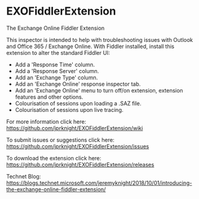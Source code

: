 # EXOFiddlerExtension
The Exchange Online Fiddler Extension

This inspector is intended to help with troubleshooting issues with Outlook and Office 365 / Exchange Online. With Fiddler installed, install this extension to alter the standard Fiddler UI:

* Add a 'Response Time' column.
* Add a 'Response Server' column.
* Add an 'Exchange Type' column.
* Add an 'Exchange Online' response inspector tab.
* Add an 'Exchange Online' menu to turn off/on extension, extension features and other options.
* Colourisation of sessions upon loading a .SAZ file.
* Colourisation of sessions upon live tracing.

For more information click here: https://github.com/jprknight/EXOFiddlerExtension/wiki

To submit issues or suggestions click here: https://github.com/jprknight/EXOFiddlerExtension/issues

To download the extension click here: https://github.com/jprknight/EXOFiddlerExtension/releases

Technet Blog: https://blogs.technet.microsoft.com/jeremyknight/2018/10/01/introducing-the-exchange-online-fiddler-extension/
